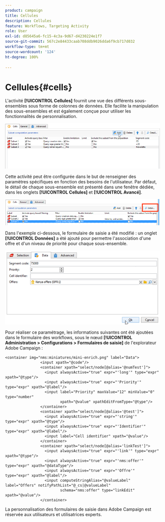 ```yaml
---
product: campaign
title: Cellules
description: Cellules
feature: Workflows, Targeting Activity
role: User
exl-id: d85645a6-fc15-4c3a-9d67-d4230224e1f7
source-git-commit: 567c2e84433caab708ddb9026dda6f9cb717d032
workflow-type: tm+mt
source-wordcount: '124'
ht-degree: 100%

---
```


# Cellules{#cells}

L&#39;activité **[!UICONTROL Cellules]** fournit une vue des différents sous-ensembles sous forme de colonnes de données. Elle facilite la manipulation des sous-ensembles et est également conçue pour utiliser les fonctionnalités de personnalisation.

![](assets/wf_split_cells.png)

Cette activité peut être configurée dans le but de renseigner des paramètres spécifiques en fonction des besoins de l&#39;utilisateur. Par défaut, le détail de chaque sous-ensemble est présenté dans une fenêtre dédiée, dans les onglets **[!UICONTROL Cellules]** et **[!UICONTROL Avancé]**.

![](assets/wf_split_cells_with_customization.png)

Dans l&#39;exemple ci-dessous, le formulaire de saisie a été modifié : un onglet **[!UICONTROL Données]** a été ajouté pour permettre l&#39;association d&#39;une offre et d&#39;un niveau de priorité pour chaque sous-ensemble.

![](assets/cells-activity-sample.png)

Pour réaliser ce paramétrage, les informations suivantes ont été ajoutées dans le formulaire des workflows, sous le nœud **[!UICONTROL Administration > Configurations > Formulaires de saisie]** de l&#39;explorateur Adobe Campaign :

```
<container img="nms:miniatures/mini-enrich.png" label="Data">
                <input xpath="@code"/>
                <container xpath="select/node[@alias='@numTest']">
                  <input alwaysActive="true" expr="'long'" type="expr" xpath="@type"/>
                  <input alwaysActive="true" expr="'Priority'" type="expr" xpath="@label"/>
                  <input label="Priority" maxValue="12" minValue="0" type="number"
                         xpath="@value" xpathEditFromType="@type"/>
                </container>
                <container xpath="select/node[@alias='@test']">
                  <input alwaysActive="true" expr="'string'" type="expr" xpath="@type"/>
                  <input alwaysActive="true" expr="'Identifier'" type="expr" xpath="@label"/>
                  <input label="Cell identifier" xpath="@value"/>
                </container>
                <container xpath="select/node[@alias='linkTest']">
                  <input alwaysActive="true" expr="'link'" type="expr" xpath="@type"/>
                  <input alwaysActive="true" expr="'nms:offer'" type="expr" xpath="@dataType"/>
                  <input alwaysActive="true" expr="'Offre'" type="expr" xpath="@label"/>
                  <input computeStringAlias="@valueLabel" label="Offers" notifyPathList="@_cs|@valueLabel"
                         schema="nms:offer" type="linkEdit" xpath="@value"/>
                </container>
```

La personnalisation des formulaires de saisie dans Adobe Campaign est réservée aux utilisateurs et utilisatrices experts.
